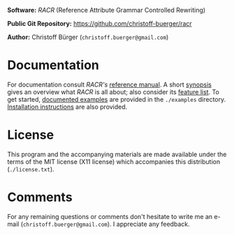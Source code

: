 **Software:** _RACR_ (Reference Attribute Grammar Controlled Rewriting)

**Public Git Repository:** https://github.com/christoff-buerger/racr

**Author:** Christoff Bürger (`christoff.buerger@gmail.com`)

# Documentation

For documentation consult _RACR's_ [reference manual](racr/documentation/title.md). A short [synopsis](racr/documentation/synopsis.md) gives an overview what _RACR_ is all about; also consider its [feature list](racr/documentation/introduction.md#racr-features). To get started, [documented examples](examples/examples-overview.md) are provided in the `./examples` directory. [Installation instructions](racr/documentation/requirements-and-installation.md) are also provided.

# License

This program and the accompanying materials are made available under the
terms of the MIT license (X11 license) which accompanies this distribution
(`./license.txt`).

# Comments

For any remaining questions or comments don't hesitate to write me an e-mail
(`christoff.buerger@gmail.com`). I appreciate any feedback.

